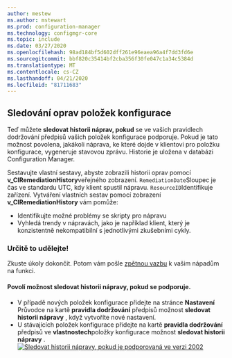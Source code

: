 ```yaml
---
author: mestew
ms.author: mstewart
ms.prod: configuration-manager
ms.technology: configmgr-core
ms.topic: include
ms.date: 03/27/2020
ms.openlocfilehash: 98ad184bf5d602dff261e96eaea96a4f7dd3fd6e
ms.sourcegitcommit: bbf820c35414bf2cba356f30fe047c1a34c5384d
ms.translationtype: MT
ms.contentlocale: cs-CZ
ms.lasthandoff: 04/21/2020
ms.locfileid: "81711683"
---
```

## <a name="track-configuration-item-remediations"></a><a name="bkmk_track"></a>Sledování oprav položek konfigurace
<!--42631411-->

Teď můžete **sledovat historii náprav, pokud** se ve vašich pravidlech dodržování předpisů vašich položek konfigurace podporuje. Pokud je tato možnost povolena, jakákoli náprava, ke které dojde v klientovi pro položku konfigurace, vygeneruje stavovou zprávu. Historie je uložena v databázi Configuration Manager.

Sestavujte vlastní sestavy, abyste zobrazili historii oprav pomocí **v_CIRemediationHistory**veřejného zobrazení. `RemediationDate`Sloupec je čas ve standardu UTC, kdy klient spustil nápravu. `ResourceID`Identifikuje zařízení. Vytváření vlastních sestav pomocí zobrazení **v_CIRemediationHistory** vám pomůže:

- Identifikujte možné problémy se skripty pro nápravu
- Vyhledá trendy v nápravách, jako je například klient, který je konzistentně nekompatibilní s jednotlivými zkušebními cykly.

### <a name="try-it-out"></a>Určitě to udělejte!

Zkuste úkoly dokončit. Potom vám pošle [zpětnou vazbu](../../technical-preview-2003.md#bkmk_feedback) k vašim nápadům na funkci.

#### <a name="enable-the-track-remediation-history-when-supported-option"></a>Povolí možnost sledovat historii nápravy, pokud se podporuje.

- V případě nových položek konfigurace přidejte na stránce **Nastavení** Průvodce na kartě **pravidla dodržování** předpisů možnost **sledovat historii nápravy** , když vytvoříte nové nastavení.
- U stávajících položek konfigurace přidejte na kartě **pravidla dodržování** předpisů ve **vlastnostech**položky konfigurace možnost **sledovat historii nápravy** .
[![Sledovat historii nápravy, pokud je podporovaná ve verzi 2002](../../media/4261411-remediation-history.png)](../../media/4261411-remediation-history.png#lightbox)

